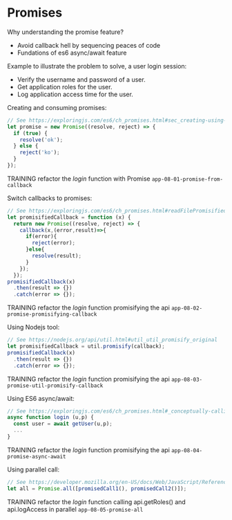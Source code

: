 # Promises

Why understanding the promise feature?

- Avoid callback hell by sequencing peaces of code
- Fundations of es6 async/await feature

Example to illustrate the problem to solve, a user login session:

- Verify the username and password of a user.
- Get application roles for the user.
- Log application access time for the user.

Creating and consuming promises:

```javascript
// See https://exploringjs.com/es6/ch_promises.html#sec_creating-using-promises
let promise = new Promise((resolve, reject) => {
  if (true) {
    resolve('ok');
  } else {
    reject('ko');
  }
});
```

TRAINING refactor the _login_ function with Promise `app-08-01-promise-from-callback`

Switch callbacks to promises:

```javascript
// See https://exploringjs.com/es6/ch_promises.html#readFilePromisified
let promisifiedCallback = function (x) {
  return new Promise((resolve, reject) => {
    callback(x,(error,result)=>{
      if(error){
        reject(error);
      }else{
        resolve(result);
      }
    });
  });
promisifiedCallback(x)
  .then(result => {})
  .catch(error => {});
```

TRAINING refactor the _login_ function promisifying the api `app-08-02-promise-promisifying-callback`

Using Nodejs tool:

```javascript
// See https://nodejs.org/api/util.html#util_util_promisify_original
let promisifiedCallback = util.promisify(callback);
promisifiedCallback(x)
  .then(result => {})
  .catch(error => {});
```

TRAINING refactor the _login_ function promisifying the api `app-08-03-promise-util-promisify-callback`

Using ES6 async/await:

```javascript
// See https://exploringjs.com/es6/ch_promises.html#_conceptually-calling-a-promise-based-function-is-blocking
async function login (u,p) {
  const user = await getUser(u,p);
  ...
}
```

TRAINING refactor the _login_ function promisifying the api `app-08-04-promise-async-await`

Using parallel call:

```javascript
// See https://developer.mozilla.org/en-US/docs/Web/JavaScript/Reference/Global_Objects/Promise/all
let all = Promise.all([promisedCall1(), promisedCall2()]);
```

TRAINING refactor the _login_ function calling api.getRoles() and api.logAccess in parallel `app-08-05-promise-all`

